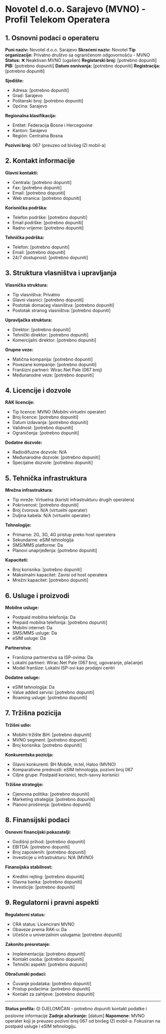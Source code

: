 # Novotel d.o.o. Sarajevo (MVNO) - Profil Telekom Operatera

## 1. Osnovni podaci o operateru

**Puni naziv:** Novotel d.o.o. Sarajevo
**Skraćeni naziv:** Novotel
**Tip organizacije:** Privatno društvo sa ograničenom odgovornošću - MVNO
**Status:** ❌ Neaktivan MVNO (ugašen)
**Registarski broj:** [potrebno dopuniti]
**PIB:** [potrebno dopuniti]
**Datum osnivanja:** [potrebno dopuniti]
**Registracija:** [potrebno dopuniti]

**Sjedište:**
- Adresa: [potrebno dopuniti]
- Grad: Sarajevo
- Poštanski broj: [potrebno dopuniti]
- Općina: Sarajevo

**Regionalna klasifikacija:**
- Entitet: Federacija Bosne i Hercegovine
- Kanton: Sarajevo
- Región: Centralna Bosna

**Pozivni broj:** 067 (preuzeo od bivšeg IZI mobil-a)

## 2. Kontakt informacije

**Glavni kontakti:**
- Centrala: [potrebno dopuniti]
- Fax: [potrebno dopuniti]
- Email: [potrebno dopuniti]
- Web stranica: [potrebno dopuniti]

**Korisnička podrška:**
- Telefon podrške: [potrebno dopuniti]
- Email podrške: [potrebno dopuniti]
- Radno vrijeme: [potrebno dopuniti]

**Tehnička podrška:**
- Telefon: [potrebno dopuniti]
- Email: [potrebno dopuniti]
- 24/7 dostupnost: [potrebno dopuniti]

## 3. Struktura vlasništva i upravljanja

**Vlasnička struktura:**
- Tip vlasništva: Privatno
- Glavni vlasnici: [potrebno dopuniti]
- Postotak domaćeg vlasništva: [potrebno dopuniti]
- Postotak stranog vlasništva: [potrebno dopuniti]

**Upravljačka struktura:**
- Direktor: [potrebno dopuniti]
- Tehnički direktor: [potrebno dopuniti]
- Komercijalni direktor: [potrebno dopuniti]

**Grupne veze:**
- Matična kompanija: [potrebno dopuniti]
- Povezane kompanije: [potrebno dopuniti]
- Franšizni partneri: Wirac.Net Pale (067 broj)
- Međunarodne veze: [potrebno dopuniti]

## 4. Licencije i dozvole

**RAK licencije:**
- Tip licence: MVNO (Mobilni virtuelni operater)
- Broj licence: [potrebno dopuniti]
- Datum izdavanja: [potrebno dopuniti]
- Validnost: [potrebno dopuniti]
- Ograničenja: [potrebno dopuniti]

**Dodatne dozvole:**
- Radiodifuzne dozvole: N/A
- Međunarodne dozvole: [potrebno dopuniti]
- Specijalne dozvole: [potrebno dopuniti]

## 5. Tehnička infrastruktura

**Mrežna infrastruktura:**
- Tip mreže: Virtuelna (koristi infrastrukturu drugih operatera)
- Pokrivenost: [potrebno dopuniti]
- Broj čvorova: N/A (virtuelni operater)
- Duljina kabela: N/A (virtuelni operater)

**Tehnologije:**
- Primarne: 2G, 3G, 4G pristup preko host operatera
- Sekundarne: eSIM tehnologija
- SMS/MMS platforme: Da
- Planovi unaprjeđenja: [potrebno dopuniti]

**Kapaciteti:**
- Broj korisnika: [potrebno dopuniti]
- Maksimalni kapacitet: Zavisi od host operatera
- Mrežni kapacitet: [potrebno dopuniti]

## 6. Usluge i proizvodi

**Mobilne usluge:**
- Postpaid mobilna telefonija: Da
- Prepaid mobilna telefonija: [potrebno dopuniti]
- Mobilni internet: Da
- SMS/MMS usluge: Da
- eSIM usluge: Da

**Partnerstva:**
- Franšizna partnerstva sa ISP-ovima: Da
- Lokalni partneri: Wirac.Net Pale (067 broj, ugovaranje, plaćanje)
- Model franšize: Lokalni ISP-ovi kao prodajni centri

**Dodatne usluge:**
- eSIM tehnologija: Da
- Value added servisi: [potrebno dopuniti]
- Roaming usluge: [potrebno dopuniti]

## 7. Tržišna pozicija

**Tržišni udio:**
- Mobilni tržište BiH: [potrebno dopuniti]
- MVNO segment: [potrebno dopuniti]
- Broj korisnika: [potrebno dopuniti]

**Konkurentska pozicija:**
- Glavni konkurenti: BH Mobile, m:tel, Haloo (MVNO)
- Komparativne prednosti: eSIM tehnologija, pozivni broj 067
- Ciljne grupe: Postpaid korisnici, tech-savvy korisnici

**Tržišne strategije:**
- Cjenovna politika: [potrebno dopuniti]
- Marketing strategija: [potrebno dopuniti]
- Planovi proširenja: [potrebno dopuniti]

## 8. Finansijski podaci

**Osnovni financijski pokazatelji:**
- Godišnji prihod: [potrebno dopuniti]
- EBITDA: [potrebno dopuniti]
- Broj zaposlenih: [potrebno dopuniti]
- Investicije u infrastrukturu: N/A (MVNO)

**Finansijska stabilnost:**
- Kreditni rejting: [potrebno dopuniti]
- Glavna banka: [potrebno dopuniti]
- Investicije: [potrebno dopuniti]

## 9. Regulatorni i pravni aspekti

**Regulatorni status:**
- CRA status: Licencirani MVNO
- Obaveze prema RAK-u: Da
- Učešće u univerzalnim uslugama: [potrebno dopuniti]

**Zakonito presretanje:**
- Implementacija: [potrebno dopuniti]
- Kontakt osoba: [potrebno dopuniti]
- Tehnički aspekti: [potrebno dopuniti]

**Obračunski podaci:**
- Čuvanje podataka: [potrebno dopuniti]
- Pristup podacima: [potrebno dopuniti]
- Kontakt za zahtjeve: [potrebno dopuniti]

---

**Status profila:** 🟡 DJELOMIČAN - potrebno dopuniti kontakt podatke i poslovne informacije
**Zadnje ažuriranje:** [datum]
**Napomene:** MVNO operater koji je preuzeo pozivni broj 067 od bivšeg IZI mobil-a. Fokusiran na postpaid usluge i eSIM tehnologiju.
